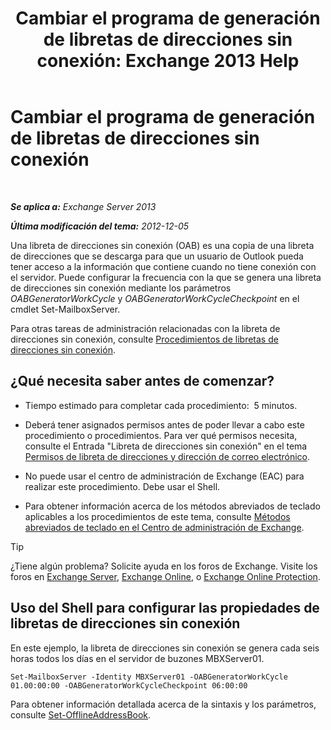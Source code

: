 ﻿---
title: 'Cambiar el programa de generación de libretas de direcciones sin conexión: Exchange 2013 Help'
TOCTitle: Cambiar el programa de generación de libretas de direcciones sin conexión
ms:assetid: d2b4d527-311e-442d-9f1f-54fac8371b80
ms:mtpsurl: https://technet.microsoft.com/es-es/library/Bb124719(v=EXCHG.150)
ms:contentKeyID: 49895934
ms.date: 05/22/2018
mtps_version: v=EXCHG.150
f1_keywords:
- Microsoft.Exchange.Management.SnapIn.Esm.OrganizationConfiguration.Mailbox.OfflineAddressBookGeneralPage
ms.translationtype: MT
---

# Cambiar el programa de generación de libretas de direcciones sin conexión

 

_**Se aplica a:** Exchange Server 2013_

_**Última modificación del tema:** 2012-12-05_

Una libreta de direcciones sin conexión (OAB) es una copia de una libreta de direcciones que se descarga para que un usuario de Outlook pueda tener acceso a la información que contiene cuando no tiene conexión con el servidor. Puede configurar la frecuencia con la que se genera una libreta de direcciones sin conexión mediante los parámetros *OABGeneratorWorkCycle* y *OABGeneratorWorkCycleCheckpoint* en el cmdlet Set-MailboxServer.

Para otras tareas de administración relacionadas con la libreta de direcciones sin conexión, consulte [Procedimientos de libretas de direcciones sin conexión](offline-address-book-procedures-exchange-2013-help.md).

## ¿Qué necesita saber antes de comenzar?

  - Tiempo estimado para completar cada procedimiento:  5 minutos.

  - Deberá tener asignados permisos antes de poder llevar a cabo este procedimiento o procedimientos. Para ver qué permisos necesita, consulte el Entrada "Libreta de direcciones sin conexión" en el tema [Permisos de libreta de direcciones y dirección de correo electrónico](email-address-and-address-book-permissions-exchange-2013-help.md).

  - No puede usar el centro de administración de Exchange (EAC) para realizar este procedimiento. Debe usar el Shell.

  - Para obtener información acerca de los métodos abreviados de teclado aplicables a los procedimientos de este tema, consulte [Métodos abreviados de teclado en el Centro de administración de Exchange](keyboard-shortcuts-in-the-exchange-admin-center-exchange-online-protection-help.md).


> [!TIP]
> ¿Tiene algún problema? Solicite ayuda en los foros de Exchange. Visite los foros en <A href="https://go.microsoft.com/fwlink/p/?linkid=60612">Exchange Server</A>, <A href="https://go.microsoft.com/fwlink/p/?linkid=267542">Exchange Online</A>, o <A href="https://go.microsoft.com/fwlink/p/?linkid=285351">Exchange Online Protection</A>.



## Uso del Shell para configurar las propiedades de libretas de direcciones sin conexión

En este ejemplo, la libreta de direcciones sin conexión se genera cada seis horas todos los días en el servidor de buzones MBXServer01.

    Set-MailboxServer -Identity MBXServer01 -OABGeneratorWorkCycle 01.00:00:00 -OABGeneratorWorkCycleCheckpoint 06:00:00 

Para obtener información detallada acerca de la sintaxis y los parámetros, consulte [Set-OfflineAddressBook](https://technet.microsoft.com/es-es/library/aa996330\(v=exchg.150\)).

